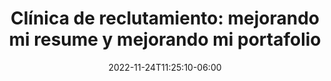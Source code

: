 ---
title: "Clínica de reclutamiento: mejorando mi resume y mejorando mi portafolio"
date: 2022-11-24T11:25:10-06:00
designation : "Profesionales que deseen incrementar sus posibilidades de mejorar sus entrevistas y procesos de reclutamiento"
image: /images/speakers/silvia-ariza.jpg
speaker: Silvia Ariza
enterprise: 
draft: false
---
